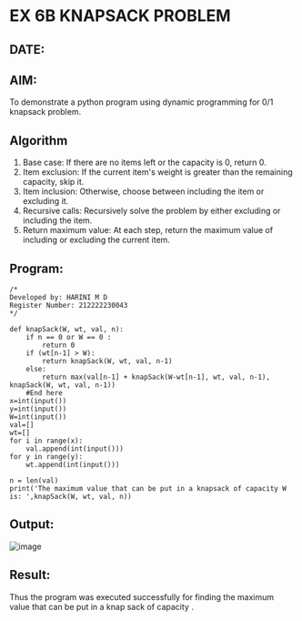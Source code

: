 # EX 6B KNAPSACK PROBLEM
## DATE:
## AIM:
To demonstrate a python program using dynamic programming for 0/1 knapsack problem.
## Algorithm
1. Base case: If there are no items left or the capacity is 0, return 0.
2. Item exclusion: If the current item's weight is greater than the remaining capacity, skip it.
3. Item inclusion: Otherwise, choose between including the item or excluding it.
4. Recursive calls: Recursively solve the problem by either excluding or including the item.
5. Return maximum value: At each step, return the maximum value of including or excluding the current item. 

## Program:
```
/*
Developed by: HARINI M D
Register Number: 212222230043
*/
```
```
def knapSack(W, wt, val, n):
	if n == 0 or W == 0 :
		return 0
	if (wt[n-1] > W):
		return knapSack(W, wt, val, n-1)
	else:
		return max(val[n-1] + knapSack(W-wt[n-1], wt, val, n-1), knapSack(W, wt, val, n-1))
	#End here
x=int(input())
y=int(input())
W=int(input())
val=[]
wt=[]
for i in range(x):
    val.append(int(input()))
for y in range(y):
    wt.append(int(input()))

n = len(val)
print('The maximum value that can be put in a knapsack of capacity W is: ',knapSack(W, wt, val, n))
```

## Output:
![image](https://github.com/user-attachments/assets/dfd9f27c-8fa2-487d-9aa8-229742f8883a)

## Result:
Thus the program was executed successfully for finding the maximum value that can be put in a knap sack of capacity .
